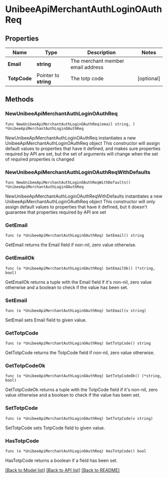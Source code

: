 # UnibeeApiMerchantAuthLoginOAuthReq

## Properties

Name | Type | Description | Notes
------------ | ------------- | ------------- | -------------
**Email** | **string** | The merchant member email address | 
**TotpCode** | Pointer to **string** | The totp code | [optional] 

## Methods

### NewUnibeeApiMerchantAuthLoginOAuthReq

`func NewUnibeeApiMerchantAuthLoginOAuthReq(email string, ) *UnibeeApiMerchantAuthLoginOAuthReq`

NewUnibeeApiMerchantAuthLoginOAuthReq instantiates a new UnibeeApiMerchantAuthLoginOAuthReq object
This constructor will assign default values to properties that have it defined,
and makes sure properties required by API are set, but the set of arguments
will change when the set of required properties is changed

### NewUnibeeApiMerchantAuthLoginOAuthReqWithDefaults

`func NewUnibeeApiMerchantAuthLoginOAuthReqWithDefaults() *UnibeeApiMerchantAuthLoginOAuthReq`

NewUnibeeApiMerchantAuthLoginOAuthReqWithDefaults instantiates a new UnibeeApiMerchantAuthLoginOAuthReq object
This constructor will only assign default values to properties that have it defined,
but it doesn't guarantee that properties required by API are set

### GetEmail

`func (o *UnibeeApiMerchantAuthLoginOAuthReq) GetEmail() string`

GetEmail returns the Email field if non-nil, zero value otherwise.

### GetEmailOk

`func (o *UnibeeApiMerchantAuthLoginOAuthReq) GetEmailOk() (*string, bool)`

GetEmailOk returns a tuple with the Email field if it's non-nil, zero value otherwise
and a boolean to check if the value has been set.

### SetEmail

`func (o *UnibeeApiMerchantAuthLoginOAuthReq) SetEmail(v string)`

SetEmail sets Email field to given value.


### GetTotpCode

`func (o *UnibeeApiMerchantAuthLoginOAuthReq) GetTotpCode() string`

GetTotpCode returns the TotpCode field if non-nil, zero value otherwise.

### GetTotpCodeOk

`func (o *UnibeeApiMerchantAuthLoginOAuthReq) GetTotpCodeOk() (*string, bool)`

GetTotpCodeOk returns a tuple with the TotpCode field if it's non-nil, zero value otherwise
and a boolean to check if the value has been set.

### SetTotpCode

`func (o *UnibeeApiMerchantAuthLoginOAuthReq) SetTotpCode(v string)`

SetTotpCode sets TotpCode field to given value.

### HasTotpCode

`func (o *UnibeeApiMerchantAuthLoginOAuthReq) HasTotpCode() bool`

HasTotpCode returns a boolean if a field has been set.


[[Back to Model list]](../README.md#documentation-for-models) [[Back to API list]](../README.md#documentation-for-api-endpoints) [[Back to README]](../README.md)



